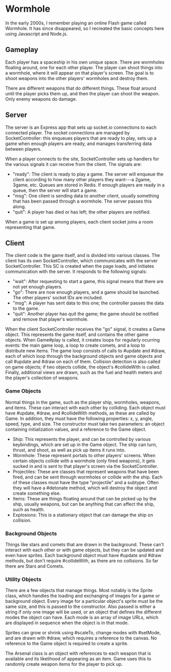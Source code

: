 # Wormhole

In the early 2000s, I remember playing an online Flash game called Wormhole.  It
has since disappeared, so I recreated the basic concepts here using Javascript 
and Node.js.

## Gameplay

Each player has a spaceship in his own unique space.  There are wormholes 
floating around, one for each other player.  The player can shoot things into
a wormhole, where it will appear on that player's screen.  The goal is to shoot
weapons into the other players' wormholes and destroy them.

There are different weapons that do different things.  These float around until
the player picks them up, and then the player can shoot the weapon.  Only enemy
weapons do damage.

## Server

The server is an Express app that sets up socket.io connections to each 
connected player.  The socket connections are managed by SocketController:  this
enqueues players that are ready to play, sets up a game when enough players are
ready, and manages transferring data between players.

When a player connects to the site, SocketController sets up handlers for the
various signals it can receive from the client.  The signals are:

- "ready":  The client is ready to play a game.  The server will enqueue the
  client according to how many other players they want---a 2game, 3game, etc.
  Queues are stored in Redis.  If enough players are ready in a queue, then the
  server will start a game.
- "msg":  One client is sending data to another client, usually something that
  has been passed through a wormhole.  The server passes this along.
- "quit":  A player has died or has left; the other players are notified.

When a game is set up among players, each client socket joins a room 
representing that game.

## Client

The client code is the game itself, and is divided into various classes.  The
client has its own SocketController, which communicates with the server 
SocketController.  This SC is created when the page loads, and initiates
communication with the server.  It responds to the following signals:

- "wait":  After requesting to start a game, this signal means that there are
  not yet enough players.
- "go":  There are now enough players, and a game should be launched.  The other
  players' socket IDs are included.
- "msg":  A player has sent data to this one; the controller passes the data to
  the game.
- "quit":  Another player has quit the game; the game should be notified and 
  remove that player's wormhole.

When the client SocketController receives the "go" signal, it creates a Game
object.  This represents the game itself, and contains the other game objects. 
When Game#play is called, it creates loops for regularly ocurring events:  the
main game loop, a loop to create comets, and a loop to distribute new items.
The game loop consists of calls to #update and #draw, each of which loop through
the background objects and game objects and call #update and #draw on each of
them.  Collision detection is also called on game objects; if two objects
collide, the object's #collideWith is called.  Finally, additional views are
drawn, such as the fuel and health meters and the player's collection of 
weapons.

### Game Objects

Normal things in the game, such as the player ship, wormholes, weapons, and 
items.  These can interact with each other by colliding.  Each object must have
 #update, #draw, and #collideWith methods, as these are called by Game.  In 
addition, they must have the following properties:  x, y, angle, speed, type, 
and size.  The constructor must take two parameters:  an object containing 
initialization values, and a reference to the Game object.

- Ship:  This represents the player, and can be controlled by various 
  keybindings, which are set up in the Game object.  The ship can turn, thrust,
  and shoot, as well as pick up items it runs into.
- Wormhole:  These represent portals to other players' screens.  When certain
  objects collide with a wormhole (only fired weapons), it gets sucked in and
  is sent to that player's screen via the SocketController.
- Projectiles:  These are classes that represent weapons that have been fired, 
  and can be sent through wormholes or collide with the ship. Each of these 
  classes must have the type "projectile" and a subtype. Often they will have a 
  #detonate method, which will destroy the object and create something else.
- Items:  These are things floating around that can be picked up by the ship,
  usually weapons, but can be anything that can affect the ship, such as health.
- Explosions:  This is a stationary object that can damage the ship on
  collision.

### Background Objects

Things like stars and comets that are drawn in the background.  These can't 
interact with each other or with game objects, but they can be updated and even 
have sprites.  Each background object must have #update and #draw methods, but
don't require #collideWith, as there are no collisions.  So far there are Stars 
and Comets.

### Utility Objects

There are a few objects that manage things.  Most notably is the Sprite class,
which handles the loading and exchanging of images for a game or background
object.  Every image for a particular object's sprite must be the same size,
and this is passed to the constructor.  Also passed is either a string if only
one image will be used, or an object that defines the different modes the object
can have.  Each mode is an array of image URLs, which are displayed in sequence
when the object is in that mode.

Sprites can grow or shrink using #scaleTo, change modes with #setMode, and are
drawn with #draw, which requires a reference to the canvas.  No reference to the
Game object is required to create a sprite.

The Arsenal class is an object with references to each weapon that is available
and its likelihood of appearing as an item.  Game uses this to randomly create
weapon items for the player to pick up.
